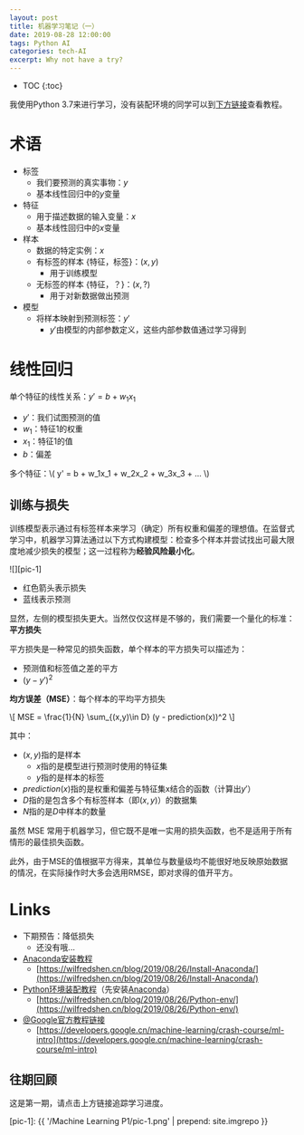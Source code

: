 ```yaml
---
layout: post
title: 机器学习笔记（一）
date: 2019-08-28 12:00:00
tags: Python AI
categories: tech-AI
excerpt: Why not have a try?
---
```


* TOC
{:toc}

我使用Python 3.7来进行学习，没有装配环境的同学可以到[下方链接](#Links)查看教程。

# 术语

- 标签
    - 我们要预测的真实事物：$y$
    - 基本线性回归中的$y$变量
- 特征
    - 用于描述数据的输入变量：$x$
    - 基本线性回归中的$x$变量
- 样本
    - 数据的特定实例：$x$
    - 有标签的样本 {特征，标签}：$(x, y)$
        - 用于训练模型
    - 无标签的样本 {特征，？}：$(x, ?)$
        - 用于对新数据做出预测
- 模型
    - 将样本映射到预测标签：$y'$
        - $y'$由模型的内部参数定义，这些内部参数值通过学习得到

# 线性回归

单个特征的线性关系：$y' = b + w_1x_1$
- $y'$：我们试图预测的值
- $w_1$：特征1的权重
- $x_1$：特征1的值
- $b$：偏差

多个特征：\\( y' = b + w_1x_1 + w_2x_2 + w_3x_3 + ... \\)

## 训练与损失

训练模型表示通过有标签样本来学习（确定）所有权重和偏差的理想值。在监督式学习中，机器学习算法通过以下方式构建模型：检查多个样本并尝试找出可最大限度地减少损失的模型；这一过程称为**经验风险最小化**。

![][pic-1]

- 红色箭头表示损失
- 蓝线表示预测

显然，左侧的模型损失更大。当然仅仅这样是不够的，我们需要一个量化的标准：**平方损失**

平方损失是一种常见的损失函数，单个样本的平方损失可以描述为：
- 预测值和标签值之差的平方
- $(y - y')^2$

**均方误差（MSE）**：每个样本的平均平方损失

\\[ MSE = \frac{1}{N} \sum_{(x,y)\in D} (y - prediction(x))^2 \\]

其中：
- $(x, y)$指的是样本
  - $x$指的是模型进行预测时使用的特征集
  - $y$指的是样本的标签
- $prediction(x)$指的是权重和偏差与特征集x结合的函数（计算出$y'$）
- $D$指的是包含多个有标签样本（即$(x, y)$）的数据集
- $N$指的是$D$中样本的数量

虽然 MSE 常用于机器学习，但它既不是唯一实用的损失函数，也不是适用于所有情形的最佳损失函数。

此外，由于MSE的值根据平方得来，其单位与数量级均不能很好地反映原始数据的情况，在实际操作时大多会选用RMSE，即对求得的值开平方。

# Links

- 下期预告：降低损失
    - 还没有哦...
- [Anaconda安装教程](https://wilfredshen.cn/blog/2019/08/26/Install-Anaconda/)
    - [https://wilfredshen.cn/blog/2019/08/26/Install-Anaconda/](https://wilfredshen.cn/blog/2019/08/26/Install-Anaconda/)
- [Python环境装配教程](https://wilfredshen.cn/blog/2019/08/26/Python-env/)（先安装[Anaconda](https://wilfredshen.cn/blog/2019/08/26/Install-Anaconda/)）
    - [https://wilfredshen.cn/blog/2019/08/26/Python-env/](https://wilfredshen.cn/blog/2019/08/26/Python-env/)
- [@Google官方教程链接](https://developers.google.cn/machine-learning/crash-course/ml-intro)
    - [https://developers.google.cn/machine-learning/crash-course/ml-intro](https://developers.google.cn/machine-learning/crash-course/ml-intro)

## 往期回顾

这是第一期，请点击上方链接追踪学习进度。

[pic-1]: {{ '/Machine Learning P1/pic-1.png' | prepend: site.imgrepo }}
